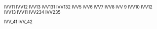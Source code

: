 #
IVV11
IVV12
IVV13
IVV131
IVV132
IVV5
IVV6
IVV7
IVV8
IVV 9
IVV10
IVV12
IVV13
IVV11
IVV234
IVV235

IVV_41
IVV_42


